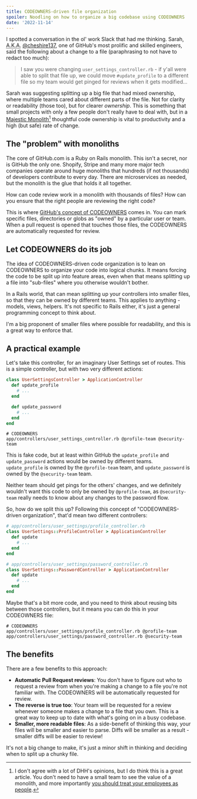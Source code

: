 ```yaml
---
title: CODEOWNERS-driven file organization
spoiler: Noodling on how to organize a big codebase using CODEOWNERS
date: '2022-11-14'
---
```


I spotted a conversation in the ol' work Slack that had me thinking. Sarah, <abbr title="Also Known As">A.K.A.</abbr> [@cheshire137](https://twitter.com/cheshire137), one of GitHub's most prolific and skilled engineers, said the following about a change to a file (paraphrasing to not have to redact too much):

> I saw you were changing `user_settings_controller.rb` - if y'all were able to split that file up, we could move `#update_profile` to a different file so my team would get pinged for reviews when it gets modified...

Sarah was suggesting splitting up a big file that had mixed ownership, where multiple teams cared about different parts of the file. Not for clarity or readability (those too), but for clearer _ownership_. This is something that small projects with only a few people don't really have to deal with, but in a [Majestic Monolith](https://m.signalvnoise.com/the-majestic-monolith/)[^1] thoughtful code ownership is vital to productivity and a high (but safe) rate of change.

## The "problem" with monoliths

The core of GitHub.com is a Ruby on Rails monolith. This isn't a secret, nor is GitHub the only one. Shopify, Stripe and many more major tech companies operate around huge monoliths that hundreds (if not thousands) of developers contribute to every day. There are microservices as needed, but the monolith is the glue that holds it all together.

How can code review work in a monolith with thousands of files? How can you ensure that the right people are reviewing the right code?

This is where [GitHub's concept of CODEOWNERS](https://docs.github.com/en/repositories/managing-your-repositorys-settings-and-features/customizing-your-repository/about-code-owners) comes in. You can mark specific files, directories or globs as "owned" by a particular user or team. When a pull request is opened that touches those files, the CODEOWNERS are automatically requested for review.

## Let CODEOWNERS do its job

The idea of CODEOWNERS-driven code organization is to lean on CODEOWNERS to organize your code into logical chunks. It means forcing the code to be split up into feature areas, even when that means splitting up a file into "sub-files" where you otherwise wouldn't bother.

In a Rails world, that can mean splitting up your controllers into smaller files, so that they can be owned by different teams. This applies to anything - models, views, helpers. It's not specific to Rails either, it's just a general programming concept to think about.

I'm a big proponent of smaller files where possible for readability, and this is a great way to enforce that.

## A practical example

Let's take this controller, for an imaginary User Settings set of routes. This is a simple controller, but with two very different actions:

```ruby
class UserSettingsController > ApplicationController
  def update_profile
    # ...
  end

  def update_password
    # ...
  end
end
```

```
# CODEOWNERS
app/controllers/user_settings_controller.rb @profile-team @security-team
```

This is fake code, but at least within GitHub the `update_profile` and `update_password` actions would be owned by different teams. `update_profile` is owned by the `@profile-team` team, and `update_password` is owned by the `@security-team` team.

Neither team should get pings for the others' changes, and we definitely wouldn't want this code to only be owned by `@profile-team`, as `@security-team` really needs to know about any changes to the password flow.

So, how do we split this up? Following this concept of "CODEOWNERS-driven organization", that'd mean two different controllers:

```ruby
# app/controllers/user_settings/profile_controller.rb
class UserSettings::ProfileController > ApplicationController
  def update
    # ...
  end
end

# app/controllers/user_settings/password_controller.rb
class UserSettings::PasswordController > ApplicationController
  def update
    # ...
  end
end
```

Maybe that's a bit more code, and you need to think about reusing bits between those controllers, but it means you can do this in your CODEOWNERS file:

```
# CODEOWNERS
app/controllers/user_settings/profile_controller.rb @profile-team
app/controllers/user_settings/password_controller.rb @security-team
```

## The benefits

There are a few benefits to this approach:

- **Automatic Pull Request reviews**: You don't have to figure out who to request a review from when you're making a change to a file you're not familiar with. The CODEOWNERS will be automatically requested for review.
- **The reverse is true too**: Your team will be requested for a review whenever someone makes a change to a file that you own. This is a great way to keep up to date with what's going on in a busy codebase.
- **Smaller, more readable files**: As a side-benefit of thinking this way, your files will be smaller and easier to parse. Diffs will be smaller as a result - smaller diffs will be easier to review!

It's not a big change to make, it's just a minor shift in thinking and deciding when to split up a chunky file.

[^1]: I don't agree with a lot of DHH's opinions, but I do think this is a great article. You don't need to have a small team to see the value of a monolith, and more importantly [you should treat your employees as people](https://www.theverge.com/2021/5/3/22418208/basecamp-all-hands-meeting-employee-resignations-buyouts-implosion).